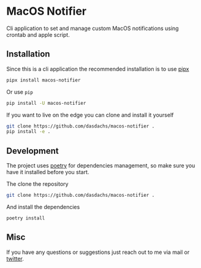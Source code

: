 # MacOS Notifier

Cli application to set and manage custom MacOS notifications using crontab and apple script.


## Installation

Since this is a cli application the recommended installation 
is to use [pipx](https://pipxproject.github.io/pipx/)

```bash
pipx install macos-notifier
```

Or use `pip`

```bash
pip install -U macos-notifier
```

If you want to live on the edge you can clone and install it yourself

```bash
git clone https://github.com/dasdachs/macos-notifier .
pip install -e .
```

## Development

The project uses [poetry](https://python-poetry.org/) for dependencies management, so 
make sure you have it installed before you start.

The clone the repository

```bash
git clone https://github.com/dasdachs/macos-notifier .
```

And install the dependencies

```bash
poetry install
```

## Misc

If you have any questions or suggestions just reach out to me via mail or 
[twitter](https://twitter.com/dasdachs).
